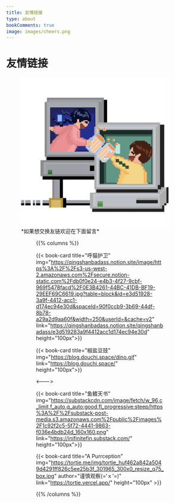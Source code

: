 ```yaml
---
title: 友情链接
type: about
bookComments: true
image: images/cheers.png
---
```


# 友情链接

<figure>
    <img width="400px" height="400px" src="images/cheers.png">
    <figcaption> *如果想交换友链欢迎在下面留言* </figcaption>
<figure>

{{% columns %}}

{{< book-card title="呼猫护卫" img="https://qingshanbadass.notion.site/image/https%3A%2F%2Fs3-us-west-2.amazonaws.com%2Fsecure.notion-static.com%2Fdb0f0e24-e4b3-4f27-9cbf-969f5478facd%2F0E3B4261-44BC-41DB-BF19-29EEF69C6619.jpg?table=block&id=e3d51928-3a9f-4412-acc1-d174ec94e30d&spaceId=90f0ccb9-3b69-44df-8b78-a29a2d9aa60f&width=250&userId=&cache=v2" link="https://qingshanbadass.notion.site/qingshanbadass/e3d519283a9f4412acc1d174ec94e30d" height="100px">}}

{{< book-card title="椒盐豆豉" img="https://blog.douchi.space/dino.gif" link="https://blog.douchi.space/" height="100px">}}

<---> 

{{< book-card title="鱼鳍天书" img="https://substackcdn.com/image/fetch/w_96,c_limit,f_auto,q_auto:good,fl_progressive:steep/https%3A%2F%2Fsubstack-post-media.s3.amazonaws.com%2Fpublic%2Fimages%2F1c92f2c5-5f72-4441-9863-f036e4bdb24d_160x160.png" link="https://inifinitefin.substack.com/" height="100px">}}

{{< book-card title="A Purrception" img="https://tortie.me/img/tortie_huf462a842a5049d4291ff826c5ee25b3f_301965_300x0_resize_q75_box.jpg" author="谨慎观察(=‘ｘ‘=)" link="https://tortie.vercel.app/" height="100px" >}}

{{% /columns %}}
